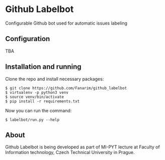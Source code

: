 # Github Labelbot
Configurable Github bot used for automatic issues labeling

## Configuration
TBA

## Installation and running
Clone the repo and install necessary packages:

```
$ git clone https://github.com/Fanarim/github_labelbot
$ virtualenv -p python3 venv
$ source venv/bin/activate
$ pip install -r requirements.txt
```

Now you can run the command:

`$ labelbot/run.py --help`


## About
Github Labelbot is being developed as part of MI-PYT lecture at Faculty of Information technology, Czech Technical University in Prague.
